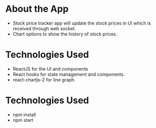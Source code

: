 # About the App
- Stock price tracker app will update the stock prices in UI which is received through web socket.
- Chart options to show the history of stock prices.

# Technologies Used
- ReactJS for the UI and components
- React hooks for state management and components.
- react-chartjs-2 for line graph.

# Technologies Used
- npm install
- npm start
